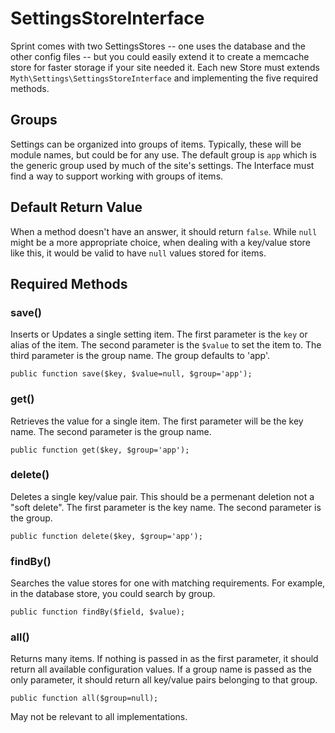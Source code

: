 # SettingsStoreInterface

Sprint comes with two SettingsStores -- one uses the database and the other config files -- but you could easily extend it to create a memcache store for faster storage if your site needed it. Each new Store must extends `Myth\Settings\SettingsStoreInterface` and implementing the five required methods.

## Groups
Settings can be organized into groups of items. Typically, these will be module names, but could be for any use. The default group is `app` which is the generic group used by much of the site's settings. The Interface must find a way to support working with groups of items.

## Default Return Value
When a method doesn't have an answer, it should return `false`. While `null` might be a more appropriate choice, when dealing with a key/value store like this, it would be valid to have `null` values stored for items.

## Required Methods

### save()
Inserts or Updates a single setting item. The first parameter is the `key` or alias of the item. The second parameter is the `$value` to set the item to. The third parameter is the group name. The group defaults to 'app'.

	public function save($key, $value=null, $group='app');

### get()
Retrieves the value for a single item. The first parameter will be the key name. The second parameter is the group name.

	public function get($key, $group='app');

### delete()
Deletes a single key/value pair. This should be a permenant deletion not a "soft delete". The first parameter is the key name. The second parameter is the group.

	public function delete($key, $group='app');

### findBy()
Searches the value stores for one with matching requirements. For example, in the database store, you could search by group.

	public function findBy($field, $value);

### all()
Returns many items. If nothing is passed in as the first parameter, it should return all available configuration values. If a group name is passed as the only parameter, it should return all key/value pairs belonging to that group.

	public function all($group=null);

May not be relevant to all implementations.
